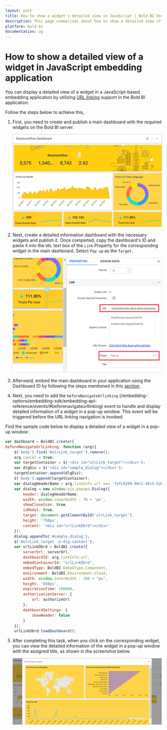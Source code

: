 ```yaml
---
layout: post
title: How to show a widget's detailed view in JavaScript | Bold BI Docs
description: This page summarizes about how to show a detailed view of a widget in dashboard embedded JavaScript application using Bold BI software.
platform: bold-bi
documentation: ug
---
```


# How to show a detailed view of a widget in JavaScript embedding application

You can display a detailed view of a widget in a JavaScript-based embedding application by utilizing [URL linking](/visualizing-data/working-with-widgets/linking-urls-and-dashboards/) support in the Bold BI application.

Follow the steps below to achieve this, 

1. First, you need to create and publish a main dashboard with the required widgets on the Bold BI server.

    ![Main Dashboard](/static/assets/faq/images/main-dashboard.png)

2. Next, create a detailed information dashboard with the necessary widgets and publish it. Once completed, copy the dashboard's ID and paste it into the `URL` text box of the `Link` Property for the corresponding widget in the main dashboard. Select `Pop up` as the `Target`.

    ![Detailed Dashboard Id](/static/assets/faq/images/detailed-dashboard-id.png)

3. Afterward, embed the main dashboard in your application using the Dashboard ID by following the steps mentioned in this [section](/getting-started/embedding-in-your-application/#embed-using-dashboard-id).

4. Next, you need to add the `beforeNavigateUrlinking` (/embedding-options/embedding-sdk/embedding-api-reference/events/#beforenavigateurllinking) event to handle and display detailed information of a widget in a pop-up window. This event will be triggered before the URL linking navigation is invoked.

Find the sample code below to display a detailed view of a widget in a pop-up window:

```js
var dashboard = BoldBI.create({ 
beforeNavigateUrlLinking: function (arg){
    $('body').find('#ulrLink_target').remove();
    arg.cancel = true;
    var targetContainer = $('<div id="ulrLink_target"></div>');
    var dlgDiv = $('<div id="sample_dialog"></div>');
    targetContainer.append(dlgDiv);
    $('body').append(targetContainer);
    var dialogHeaderName = arg.linkInfo.url === '7efc0299-90c1-46c5-b20b-3b1023d30387' ? 'Post Growth Analysis' : arg.linkInfo.url === 'dc6ea49d-a74b-448c-b272-e370b1376ab4' ? 'User Growth Analysis' : arg.linkInfo.url === '433636b5-df4a-4ba9-a854-e824b46ac434' ? 'Post Per User Analysis' : arg.model.dashboardName; // This code will set Title for the details information window based on the linked dashboard ID
    var dialog = new window.ejs.popups.Dialog({
        header: dialogHeaderName,
        width: window.innerWidth - 70 + 'px',
        showCloseIcon: true,
        isModal: true,
        target: document.getElementById('ulrLink_target'),
        height: '750px',
        content: '<div id="urlLinkDbrd"></div>'
    });
    dialog.appendTo('#sample_dialog');
    $('#ulrLink_target .e-dlg-content');
    var urlLinkDbrd = BoldBI.create({
        serverUrl: serverUrl,
        dashboardId: arg.linkInfo.url,
        embedContainerId: "urlLinkDbrd",
        embedType: BoldBI.EmbedType.Component,
        environment: BoldBI.Environment.Cloud,
        width: window.innerWidth - 100 + "px",
        height: '650px',
        expirationTime: 100000,
        authorizationServer: {
            url: authorizeUrl
        },
        dashboardSettings: {
            showHeader: false
        }
    });
    urlLinkDbrd.loadDashboard();
```

5. After completing this task, when you click on the corresponding widget, you can view the detailed information of the widget in a pop-up window with the assigned title, as shown in the screenshot below.

    ![Detailed Info Pop-up](/static/assets/faq/images/detailed-info-pop-up.png)